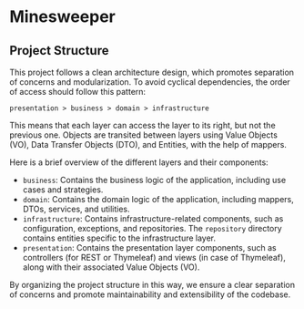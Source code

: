 # Minesweeper

## Project Structure

This project follows a clean architecture design, which promotes separation of concerns and modularization.
To avoid cyclical dependencies, the order of access should follow this pattern:

```shell
presentation > business > domain > infrastructure
```

This means that each layer can access the layer to its right, but not the previous one. Objects are transited between layers using Value Objects (VO), Data Transfer Objects (DTO), and Entities, with the help of mappers.

Here is a brief overview of the different layers and their components:

* `business`: Contains the business logic of the application, including use cases and strategies.
* `domain`: Contains the domain logic of the application, including mappers, DTOs, services, and utilities.
* `infrastructure`: Contains infrastructure-related components, such as configuration, exceptions, and repositories. The `repository` directory contains entities specific to the infrastructure layer.
* `presentation`: Contains the presentation layer components, such as controllers (for REST or Thymeleaf) and views (in case of Thymeleaf), along with their associated Value Objects (VO).

By organizing the project structure in this way, we ensure a clear separation of concerns and promote maintainability and extensibility of the codebase.
